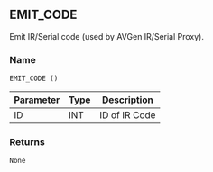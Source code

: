 ## EMIT\_CODE

Emit IR/Serial code (used by AVGen IR/Serial Proxy).


### Name

`EMIT_CODE ()`


| Parameter | Type | Description   |
| --------- | ---- | ------------- |
| ID        | INT  | ID of IR Code |


### Returns

`None`